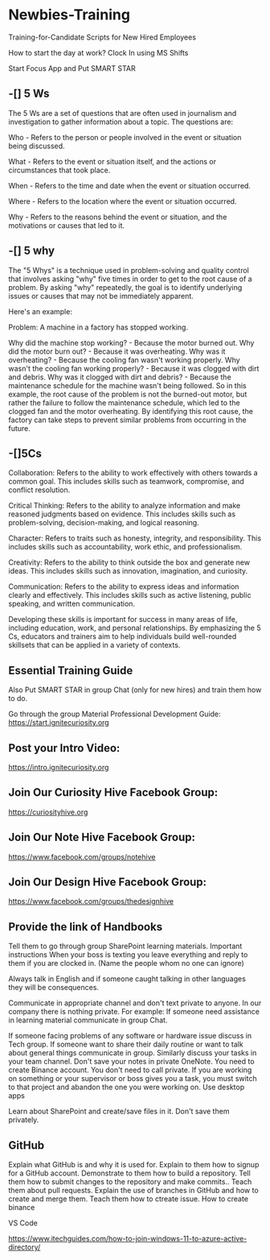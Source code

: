 # Newbies-Training

Training-for-Candidate
Scripts for New Hired Employees

How to start the day at work?
Clock In using MS Shifts

Start Focus App and Put SMART STAR

## -[] 5 Ws

The 5 Ws are a set of questions that are often used in journalism and investigation to gather information about a topic. The questions are:

Who - Refers to the person or people involved in the event or situation being discussed.

What - Refers to the event or situation itself, and the actions or circumstances that took place.

When - Refers to the time and date when the event or situation occurred.

Where - Refers to the location where the event or situation occurred.

Why - Refers to the reasons behind the event or situation, and the motivations or causes that led to it.

## -[] 5 why

The "5 Whys" is a technique used in problem-solving and quality control that involves asking "why" five times in order to get to the root cause of a problem. By asking "why" repeatedly, the goal is to identify underlying issues or causes that may not be immediately apparent.

Here's an example:

Problem: A machine in a factory has stopped working.

Why did the machine stop working? - Because the motor burned out.
Why did the motor burn out? - Because it was overheating.
Why was it overheating? - Because the cooling fan wasn't working properly.
Why wasn't the cooling fan working properly? - Because it was clogged with dirt and debris.
Why was it clogged with dirt and debris? - Because the maintenance schedule for the machine wasn't being followed.
So in this example, the root cause of the problem is not the burned-out motor, but rather the failure to follow the maintenance schedule, which led to the clogged fan and the motor overheating. By identifying this root cause, the factory can take steps to prevent similar problems from occurring in the future.

## -[]5Cs

Collaboration: Refers to the ability to work effectively with others towards a common goal. This includes skills such as teamwork, compromise, and conflict resolution.

Critical Thinking: Refers to the ability to analyze information and make reasoned judgments based on evidence. This includes skills such as problem-solving, decision-making, and logical reasoning.

Character: Refers to traits such as honesty, integrity, and responsibility. This includes skills such as accountability, work ethic, and professionalism.

Creativity: Refers to the ability to think outside the box and generate new ideas. This includes skills such as innovation, imagination, and curiosity.

Communication: Refers to the ability to express ideas and information clearly and effectively. This includes skills such as active listening, public speaking, and written communication.

Developing these skills is important for success in many areas of life, including education, work, and personal relationships. By emphasizing the 5 Cs, educators and trainers aim to help individuals build well-rounded skillsets that can be applied in a variety of contexts.

## Essential Training Guide
Also Put SMART STAR in group Chat (only for new hires) and train them how to do.

Go through the group Material
Professional Development Guide:
https://start.ignitecuriosity.org

## Post your Intro Video:
https://intro.ignitecuriosity.org

## Join Our Curiosity Hive Facebook Group:
https://curiosityhive.org

## Join Our Note Hive Facebook Group:
https://www.facebook.com/groups/notehive

## Join Our Design Hive Facebook Group:
https://www.facebook.com/groups/thedesignhive

## Provide the link of Handbooks
Tell them to go through group SharePoint learning materials.
Important instructions
When your boss is texting you leave everything and reply to them if you are clocked in. (Name the people whom no one can ignore)

Always talk in English and if someone caught talking in other languages they will be consequences.

Communicate in appropriate channel and don't text private to anyone. In our company there is nothing private. For example: If someone need assistance in learning material communicate in group Chat.

If someone facing problems of any software or hardware issue discuss in Tech group.
If someone want to share their daily routine or want to talk about general things
communicate in group. Similarly discuss your tasks in your team channel.
Don't save your notes in private OneNote.
You need to create Binance account.
You don't need to call private.
If you are working on something or your supervisor or boss gives you a task, you must switch to that project and abandon the one you were working on.
Use desktop apps

Learn about SharePoint and create/save files in it. Don't save them privately.

## GitHub
Explain what GitHub is and why it is used for.
Explain to them how to signup for a GitHub account.
Demonstrate to them how to build a repository.
Tell them how to submit changes to the repository and make commits..
Teach them about pull requests.
Explain the use of branches in GitHub and how to create and merge them.
Teach them how to ctreate issue.
How to create binance

VS Code

https://www.itechguides.com/how-to-join-windows-11-to-azure-active-directory/
